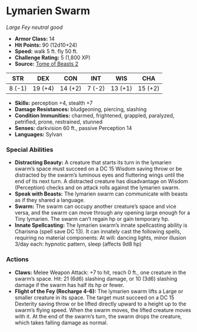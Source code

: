# Lymarien Swarm

*Large* *Fey* *neutral good*

- **Armor Class:** 14
- **Hit Points:** 90 (12d10+24)
- **Speed:** walk 5 ft. fly 50 ft.
- **Challenge Rating:** 5 (1,800 XP)
- **Source:** [Tome of Beasts 2](https://koboldpress.com/kpstore/product/tome-of-beasts-2-for-5th-edition/)

| STR | DEX | CON | INT | WIS | CHA |
| --- | --- | --- | --- | --- | --- |
| 8 (-1) | 19 (+4) | 14 (+2) | 7 (-2) | 13 (+1) | 15 (+2) |

- **Skills:** perception +4, stealth +7
- **Damage Resistances:** bludgeoning, piercing, slashing
- **Condition Immunities:** charmed, frightened, grappled, paralyzed, petrified, prone, restrained, stunned
- **Senses:** darkvision 60 ft., passive Perception 14
- **Languages:** Sylvan
### Special Abilities
- **Distracting Beauty:** A creature that starts its turn in the lymarien swarm’s space must succeed on a DC 15 Wisdom saving throw or be distracted by the swarm’s luminous eyes and fluttering wings until the end of its next turn. A distracted creature has disadvantage on Wisdom (Perception) checks and on attack rolls against the lymarien swarm.
- **Speak with Beasts:** The lymarien swarm can communicate with beasts as if they shared a language.
- **Swarm:** The swarm can occupy another creature’s space and vice versa, and the swarm can move through any opening large enough for a Tiny lymarien. The swarm can’t regain hp or gain temporary hp.
- **Innate Spellcasting:** The lymarien swarm’s innate spellcasting ability is Charisma (spell save DC 13). It can innately cast the following spells, requiring no material components: At will: dancing lights, minor illusion 3/day each: hypnotic pattern, sleep (affects 9d8 hp)
### Actions
- **Claws:** Melee Weapon Attack: +7 to hit, reach 0 ft., one creature in the swarm’s space. Hit: 21 (6d6) slashing damage, or 10 (3d6) slashing damage if the swarm has half its hp or fewer.
- **Flight of the Fey (Recharge 4-6):** The lymarien swarm lifts a Large or smaller creature in its space. The target must succeed on a DC 15 Dexterity saving throw or be lifted directly upward to a height up to the swarm’s flying speed. When the swarm moves, the lifted creature moves with it. At the end of the swarm’s turn, the swarm drops the creature, which takes falling damage as normal.
